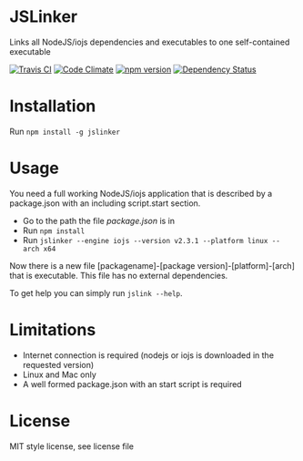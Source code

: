 # JSLinker
Links all NodeJS/iojs dependencies and executables to one self-contained executable

[![Travis CI](https://travis-ci.org/sebastian-software/jslinker.svg?branch=master)](https://travis-ci.org/sebastian-software/jslinker)
[![Code Climate](https://codeclimate.com/github/sebastian-software/jslinker/badges/gpa.svg)](https://codeclimate.com/github/sebastian-software/jslinker)
[![npm version](https://badge.fury.io/js/jslinker.svg)](http://badge.fury.io/js/jslinker)
[![Dependency Status](https://gemnasium.com/sebastian-software/jslinker.svg)](https://gemnasium.com/sebastian-software/jslinker)

# Installation

Run `npm install -g jslinker`

# Usage

You need a full working NodeJS/iojs application that is described by a package.json with an including script.start section.

- Go to the path the file *package.json* is in
- Run `npm install`
- Run `jslinker --engine iojs --version v2.3.1 --platform linux --arch x64`

Now there is a new file [packagename]-[package version]-[platform]-[arch] that is executable. This file has no external dependencies.

To get help you can simply run `jslink --help`.

# Limitations

- Internet connection is required (nodejs or iojs is downloaded in the requested version)
- Linux and Mac only
- A well formed package.json with an start script is required

# License

MIT style license, see license file
